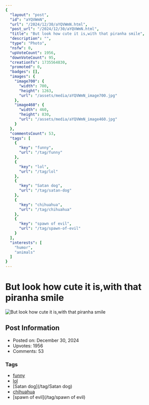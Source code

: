 ```yaml
---
{
  "layout": "post",
  "id": "aYQVWmN",
  "url": "/2024/12/30/aYQVWmN.html",
  "post_url": "/2024/12/30/aYQVWmN.html",
  "title": "But look how cute it is,with that piranha smile",
  "description": "",
  "type": "Photo",
  "nsfw": 0,
  "upVoteCount": 1956,
  "downVoteCount": 95,
  "creationTs": 1735564830,
  "promoted": 0,
  "badges": [],
  "images": {
    "image700": {
      "width": 700,
      "height": 1263,
      "url": "/assets/media/aYQVWmN_image700.jpg"
    },
    "image460": {
      "width": 460,
      "height": 830,
      "url": "/assets/media/aYQVWmN_image460.jpg"
    }
  },
  "commentsCount": 53,
  "tags": [
    {
      "key": "funny",
      "url": "/tag/funny"
    },
    {
      "key": "lol",
      "url": "/tag/lol"
    },
    {
      "key": "Satan dog",
      "url": "/tag/satan-dog"
    },
    {
      "key": "chihuahua",
      "url": "/tag/chihuahua"
    },
    {
      "key": "spawn of evil",
      "url": "/tag/spawn-of-evil"
    }
  ],
  "interests": [
    "humor",
    "animals"
  ]
}
---
```


# But look how cute it is,with that piranha smile

![But look how cute it is,with that piranha smile](/assets/media/aYQVWmN_image700.jpg)

## Post Information

- Posted on: December 30, 2024
- Upvotes: 1956
- Comments: 53

### Tags

- [funny](/tag/funny)
- [lol](/tag/lol)
- [Satan dog](/tag/Satan dog)
- [chihuahua](/tag/chihuahua)
- [spawn of evil](/tag/spawn of evil)
